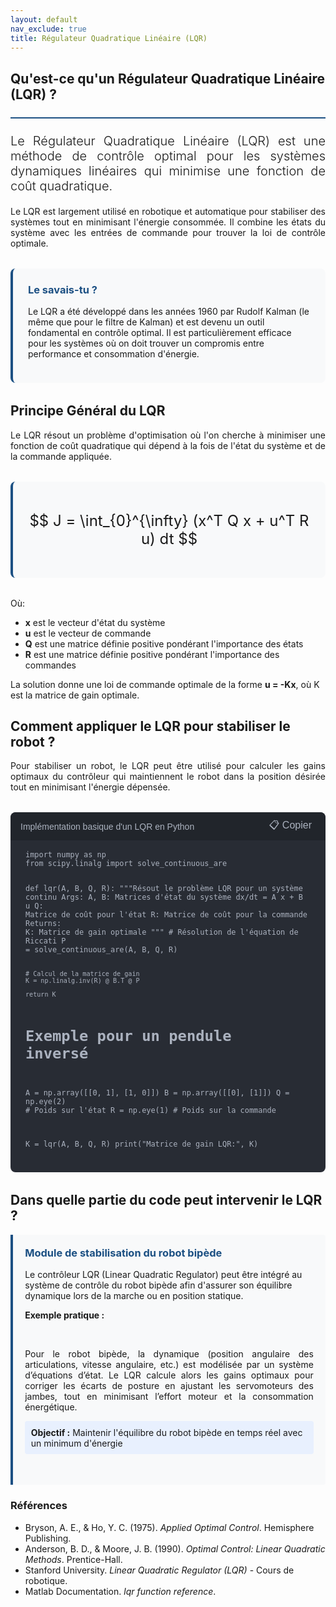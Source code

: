 ```yaml
---
layout: default
nav_exclude: true
title: Régulateur Quadratique Linéaire (LQR)
---
```

<!-- KaTeX CDN -->
<link rel="stylesheet" href="https://cdn.jsdelivr.net/npm/katex@0.16.8/dist/katex.min.css">
<script defer src="https://cdn.jsdelivr.net/npm/katex@0.16.8/dist/katex.min.js"></script>
<script defer src="https://cdn.jsdelivr.net/npm/katex@0.16.8/dist/contrib/auto-render.min.js"
    onload="renderMathInElement(document.body);"></script>

<style>
:root {
    --primary-color: rgb(28, 80, 131);
    --secondary-color: rgb(28, 80, 131);
    --accent-color: rgb(28, 80, 131);
}

.fourier-container {
    max-width: 1200px;
    margin: 0 auto;
    padding: 20px;
}

.math-equation {
    font-size: 1.5rem;
    text-align: center;
    margin: 2rem 0;
    padding: 1.5rem;
    background-color: #f8f9fa;
    border-radius: 8px;
    border-left: 4px solid var(--primary-color);
}

.diagram-container {
    background-color: white;
    padding: 2rem;
    border-radius: 10px;
    box-shadow: 0 5px 15px rgba(0,0,0,0.1);
    margin: 2rem 0;
    text-align: center;
}

.did-you-know {
    background-color: #f8f9fa;
    border-left: 4px solid var(--primary-color);
    border-radius: 8px;
    padding: 1.5rem;
    margin: 2rem 0;
}

.application-card {
    background: #f8f9fa;
    border-left: 4px solid rgb(28, 80, 131);
    padding: 1.2rem;
    border-radius: 0 4px 4px 0;
    margin-bottom: 1rem;
}

.application-card h3 {
    margin-top: 0;
    color: rgb(28, 80, 131);
}

.goal {
    background: #e8f0fe;
    padding: 0.6rem;
    border-radius: 4px;
    margin: 0.8rem 0;
}

.goal .label {
    font-weight: bold;
    color: var(white);
}

.note {
    font-size: 0.9em;
    color: #666;
    margin-top: 0.8rem;
}

.did-you-know h3 {
    color: var(--primary-color);
    margin-top: 0;
}

.justified-text {
    text-align: justify;
}

.code-container {
    background-color: #282c34;
    color: #abb2bf;
    border-radius: 8px;
    padding: 1.5rem;
    font-family: 'Consolas', 'Monaco', monospace;
    margin: 2rem 0;
    position: relative;
    overflow-x: auto;
}

.code-header {
    background-color: #21252b;
    padding: 0.5rem 1rem;
    border-radius: 8px 8px 0 0;
    margin: -1.5rem -1.5rem 1rem -1.5rem;
    display: flex;
    justify-content: space-between;
    align-items: center;
    color: #abb2bf;
    font-family: sans-serif;
}

.code-header button {
    background: none;
    border: none;
    color: inherit;
    cursor: pointer;
    font-size: 1rem;
}

.code-header button:hover {
    color: white;
}

pre {
    margin: 0;
    white-space: pre-wrap;
    word-wrap: break-word;
}

code {
    font-family: 'Consolas', 'Monaco', monospace;
}

.img-fluid {
    max-width: 100%;
    height: auto;
}

.text-muted {
    color: #6c757d;
}

.lead {
    font-size: 1.25rem;
    font-weight: 300;
}

hr {
    border: none;
    height: 2px;
    background-color: rgb(28, 80, 131);
    margin: 1.5rem 0;
}
</style>


<div class="kalman-container">
    <!-- Introduction -->
    <section id="introduction">
        <h2>Qu'est-ce qu'un Régulateur Quadratique Linéaire (LQR) ?</h2>
        <hr>
        <p class="lead justified-text">
            Le Régulateur Quadratique Linéaire (LQR) est une méthode de contrôle optimal pour les systèmes dynamiques linéaires qui minimise une fonction de coût quadratique.
        </p>
        <p class="justified-text">
            Le LQR est largement utilisé en robotique et automatique pour stabiliser des systèmes tout en minimisant l'énergie consommée. Il combine les états du système avec les entrées de commande pour trouver la loi de contrôle optimale.
        </p>
        <div class="did-you-know">
            <h3>Le savais-tu ?</h3>
            <p>
                Le LQR a été développé dans les années 1960 par Rudolf Kalman (le même que pour le filtre de Kalman) et est devenu un outil fondamental en contrôle optimal. Il est particulièrement efficace pour les systèmes où on doit trouver un compromis entre performance et consommation d'énergie.
            </p>
        </div>
    </section>
    <!-- Principe Général -->
    <section id="principe">
        <h2>Principe Général du LQR</h2>
        <p class="justified-text">
            Le LQR résout un problème d'optimisation où l'on cherche à minimiser une fonction de coût quadratique qui dépend à la fois de l'état du système et de la commande appliquée.
        </p>
        <div class="math-equation">
            <p>$$ J = \int_{0}^{\infty} (x^T Q x + u^T R u) dt $$</p>
        </div>
        <p class="justified-text">
            Où:
            <ul>
                <li><strong>x</strong> est le vecteur d'état du système</li>
                <li><strong>u</strong> est le vecteur de commande</li>
                <li><strong>Q</strong> est une matrice définie positive pondérant l'importance des états</li>
                <li><strong>R</strong> est une matrice définie positive pondérant l'importance des commandes</li>
            </ul>
            La solution donne une loi de commande optimale de la forme <strong>u = -Kx</strong>, où K est la matrice de gain optimale.
        </p>
    </section>
    <!-- Application au projet -->
    <section id="application_projet">
        <h2>Comment appliquer le LQR pour stabiliser le robot ?</h2>
        <p class="justified-text">
            Pour stabiliser un robot, le LQR peut être utilisé pour calculer les gains optimaux du contrôleur qui maintiennent le robot dans la position désirée tout en minimisant l'énergie dépensée.
        </p>
    </section>
    <div class="code-container">
        <div class="code-header">
            <span>Implémentation basique d'un LQR en Python</span>
            <button onclick="copyCode()">📋 Copier</button>
        </div>
        <pre><code>import numpy as np
from scipy.linalg import solve_continuous_are

def lqr(A, B, Q, R):
    """Résout le problème LQR pour un système continu
    Args:
        A, B: Matrices d'état du système dx/dt = A x + B u
        Q: Matrice de coût pour l'état
        R: Matrice de coût pour la commande
    Returns:
        K: Matrice de gain optimale
    """
    # Résolution de l'équation de Riccati
    P = solve_continuous_are(A, B, Q, R)
    
    # Calcul de la matrice de gain
    K = np.linalg.inv(R) @ B.T @ P
    
    return K

# Exemple pour un pendule inversé
A = np.array([[0, 1], [1, 0]])
B = np.array([[0], [1]])
Q = np.eye(2)  # Poids sur l'état
R = np.eye(1)  # Poids sur la commande

K = lqr(A, B, Q, R)
print("Matrice de gain LQR:", K)
</code></pre>
    </div>
    <h2>Dans quelle partie du code peut intervenir le LQR ?</h2>
    <div class="pid-application">
        <div class="application-card">
            <h3>Module de stabilisation du robot bipède</h3>
            <p>Le contrôleur LQR (Linear Quadratic Regulator) peut être intégré au système de contrôle du robot bipède afin d'assurer son équilibre dynamique lors de la marche ou en position statique.</p>
            <p style="text-align: justify;"><strong>Exemple pratique :</strong></p>            
            <p style="text-align: justify;">Pour le robot bipède, la dynamique (position angulaire des articulations, vitesse angulaire, etc.) est modélisée par un système d’équations d’état. Le LQR calcule alors les gains optimaux pour corriger les écarts de posture en ajustant les servomoteurs des jambes, tout en minimisant l’effort moteur et la consommation énergétique.</p>
            <div class="goal">
                <span class="label">Objectif :</span> Maintenir l'équilibre du robot bipède en temps réel avec un minimum d'énergie
            </div>        
        </div>
    </div>

</div>
<h3>Références</h3>
<ul>
  <li>Bryson, A. E., & Ho, Y. C. (1975). <cite>Applied Optimal Control</cite>. Hemisphere Publishing.</li>
  <li>Anderson, B. D., & Moore, J. B. (1990). <cite>Optimal Control: Linear Quadratic Methods</cite>. Prentice-Hall.</li>
  <li>Stanford University. <cite>Linear Quadratic Regulator (LQR)</cite> - Cours de robotique.</li>
  <li>Matlab Documentation. <cite>lqr function reference</cite>.</li>
</ul>


<script>
function copyCode() {
    const code = document.querySelector('.code-container code').innerText;
    navigator.clipboard.writeText(code);
    
    // Feedback visuel
    const button = document.querySelector('.code-header button');
    const originalText = button.innerHTML;
    button.innerHTML = '✓ Copié!';

    setTimeout(() => {
        button.innerHTML = originalText;
    }, 2000);
}
</script>